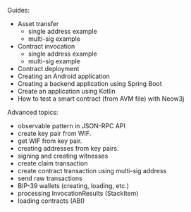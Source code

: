 Guides:

- Asset transfer
  - single address example
  - multi-sig example
- Contract invocation 
  - single address example
  - multi-sig example
- Contract deployment
- Creating an Android application
- Creating a backend application using Spring Boot 
- Create an application using Kotlin
- How to test a smart contract (from AVM file) with Neow3j


Advanced topics:

- observable pattern in JSON-RPC API
- create key pair from WIF.
- get WIF from key pair.
- creating addresses from key pairs.
- signing and creating witnesses
- create claim transaction
- create contract transaction using multi-sig address
- send raw transactions
- BIP-39 wallets (creating, loading, etc.)
- processing InvocationResults (StackItem)
- loading contracts (ABI)